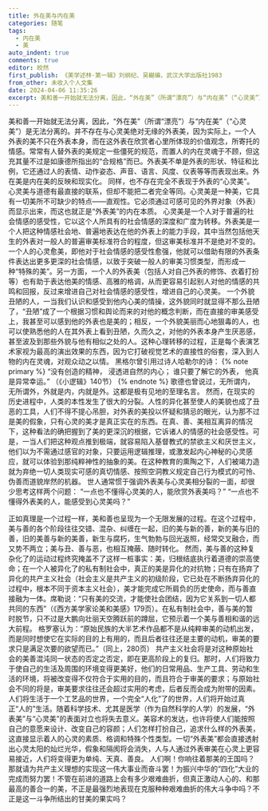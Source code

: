 ```yaml
---
title: 外在美与内在美
categories: 随笔
tags:
  - 内在美
  - 美
auto_indent: true
comments: true
editor: 皎然
first_publish: 《美学述林·第一辑》刘纲纪、吴樾编，武汉大学出版社1983
from_other: 未收入个人文集
date: 2024-04-06 11:35:26
excerpt: 美和善一开始就无法分离，因此，“外在美”（所谓“漂亮”）与“内在美”（“心灵美”）是无法分离的。并不存在与心灵美绝对无缘的外表美，因为实际上，一个人外表的美不只在外表本身，而在这外表在欣赏者心里所体现的价值观念，所寄托的情感。常常有人替外表的美规定一些僵死的规范，而置人的内在灵魂于不顾，但这充其量不过是如康德所指出的“合规格”而已。外表美不单是外表的形状、特征和比例，它还通过人的表情、动作姿态、声音、语言、风度、仪表等等而表现出来。外在美是内在美的反映和现实化。
---
```

美和善一开始就无法分离，因此，“外在美”（所谓“漂亮”）与“内在美”（“心灵美”）是无法分离的。并不存在与心灵美绝对无缘的外表美，因为实际上，一个人外表的美不只在外表本身，而在这外表在欣赏者心里所体现的价值观念，所寄托的情感。常常有人替外表的美规定一些僵死的规范，而置人的内在灵魂于不顾，但这充其量不过是如康德所指出的“合规格”而已。外表美不单是外表的形状、特征和比例，它还通过人的表情、动作姿态、声音、语言、风度、仪表等等而表现出来。外在美是内在美的反映和现实化。
同样，也不存在完全不表现于外表的“心灵美”。心灵美与道德有最直接的联系，但却不能把二者完全等同。心灵美是一种美，它具有一切美所不可缺少的特点——直观性。它必须通过可感可见的外界对象（外表）而显示出来，而这也就正是“外表美”的内在本质。
心灵美是一个人对于普遍的社会情感的感受性，它以这个人所具有的社会情感的深度和广度为转移。外表美是一个人把这种情感社会地、普遍地表达在他的外表上的能力手段，其中当然包括他天生的外表对一般人的普遍审美标准符合的程度，但这审美标准并不是绝对不变的。
一个人的心灵愈美，即他对于社会情感的感受性愈强，他就可以借助有限的外表条件表达出更多更深的社会情感，以致于突破一般人的审美习惯类型，而形成一种“特殊的美”。另一方面，一个人的外表美（包括人对自己外表的修饰、衣着打扮等）也有助于表达他美的情感、高雅的格调，从而更容易引起别人对他的情感的共鸣和回报，反过来增进自己对社会情感的感受性，增进自己的心灵美。
一个外貌丑陋的人，一当我们认识和感受到他内心美的情操，这外貌同时就显得不那么丑陋了，“丑陋”成了一个根据习惯和舆论而来的对他的概念判断，而在直接的审美感受上，我甚至可以感到他的外表也是美的；相反，一个外貌美丽而心地狠毒的人，也可以使熟悉他的人在其外表上看到丑陋，久而久之，对他的外表本身产生厌恶感，甚至波及到那些外貌与他有相似之处的人。这种心理转移的过程，正是每个表演艺术家视为最高的演出效果的东西，因为它打破视觉艺术的直接性的俗套，深入到人物的内在灵魂，对观众动之以情。
黑格尔曾引用过诗人哈勒尔的诗：
{% note primary %}
“没有创造的精神，
浸透进自然的内心；
谁只要了解它的外表，
他真是异常幸运。”
（《小逻辑》140节）
{% endnote %}
歌德也曾说过，无所谓内，无所谓外，外就是内，内就是外。这都是极有见地的至理名言。
然而，在现实的历史进程中，人类的本性发生了很大的分裂。人性的异化甚至使人的美貌也成了丑恶的工具，人们不得不提心吊胆，对外表的美投以怀疑和猜忌的眼光，认为那不过是美的假象，只有心灵的美才是真正实在的东西。在真、善、美相互离异的情况下，这种看法的确把握到了美的更深沉的根据，它诉诸人的情感的社会感受性。可是，一当人们把这种观点推到极端，就容易陷入基督教式的禁欲主义和厌世主义，他们以为不需通过感官的对象，只要运用逻辑推理，或激发起内心神秘的心灵感应，就可以体验到那纯粹神性的抽象的美。在这种教育的熏陶之下，人们被竭力造就为弃绝一切人类现实可感的真切情感、按照空洞教义规定自己行为模式的可怜、伪善而道貌岸然的机器。
世人通常惯于强调外表美与心灵美相分裂的一面，却很少思考这样两个问题：
“一点也不懂得心灵美的人，能欣赏外表美吗？”
“一点也不懂得外表美的人，能感受到心灵美吗？”

正如真理是一个过程一样，美和善也呈现为一个无限发展的过程。在这个过程中，美与善的各个阶段往往交错、混杂、纠缠在一起，旧的美与新的善，新的美与旧的善，旧的美善与新的美善，新生与腐朽，生气勃勃与回光返照，经常交叉融合，而又势不两立；美与丑、善与恶，也相互掩蔽、随时转化。
然而，美与善的这种复杂化了的运动过程终究掩盖不了这样一桩事实：美，归根结底执行着道德的崇高使命；在一个人被异化了的私有制社会中，真正的美是异化的对抗物；只有在扬弃了异化的共产主义社会（社会主义是共产主义的初级阶段，它已处在不断扬弃异化的过程中，根本不同于资本主义社会），美才能完成它所肩负的历史使命，而与善直接融为一体。席勒说：“只有美的交流，才能使社会团结，因为它关系到一切人都共同的东西”（《西方美学家论美和美感》179页）。在私有制社会中，善与美的暂时脱节，只不过是大鹏向壮丽天空腾跃前的蹲屈，它预示着一个美与善相和谐的远大前程。
格罗塞认为：“原始民族的大半艺术作品都不是从纯粹审美的动机出发，而是同时想使它在实际的目的上有用的，而且后者往往还是主要的动机，审美的要求只是满足次要的欲望而已。”（同上，280页）
共产主义社会将是对这种原始社会的美善混沌同一状态的否定之否定，即在更高阶段上的复归。那时，人们将致力于使自己的生活及周围的环境变得更美好，他们的日常用品、生产工具、劳动和生活的环境，将被改变得不仅符合于实用的目的，而且符合于审美的要求；与原始社会不同的将是，审美要求往往还会超过实用的考虑，后者反而会成为附带的因素。人们将生活于一个工艺品的世界，一个完全“人化”了的世界，人们将开始过真正“人的”生活。随着科学技术、尤其是医学（作为自然科学的人学）的发展，“外表美”与“心灵美”的表面对立也将失去意义。美容术的发达，也许将使人们能按照自己的意愿来设计、改变自己的容颜；人们怎样打扮自己，追求什么样的外表美，这直接显示着人的心灵的素质、格调和特殊个性类型。一切“外表美”都会直接透射出心灵太阳的灿烂光华，假象和隔阂将会消失，人与人通过外表审美在心灵上更容易接近，人们将变得更为单纯、天真、善良。
人们啊！你响往着那美的王国吗？那就请为共产主义理想的实现这一伟大事业而奋斗罢！为振兴中华的“四化”大业的完成而努力罢！不管在前进的道路上会有多少艰难曲折，但真正激动人心的、和那最高的善合一的美，不正是最强烈地表现在克服种种艰难曲折的伟大斗争中吗？不正是这一斗争所结出的甘美的果实吗？
